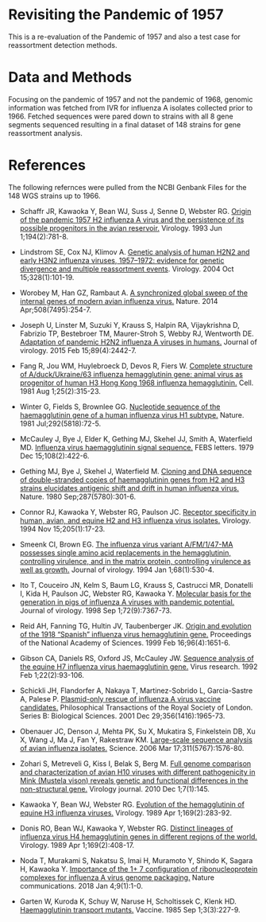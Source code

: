 # Revisiting the Pandemic of 1957

This is a re-evaluation of the Pandemic of 1957 and also a test case for reassortment detection methods.

# Data and Methods

Focusing on the pandemic of 1957 and not the pandemic of 1968, genomic information was fetched from IVR for influenza A isolates collected prior to 1966. Fetched sequences were pared down to strains with all 8 gene segments sequenced resulting in a final dataset of 148 strains for gene reassortment analysis.

# References

The following refernces were pulled from the NCBI Genbank Files for the 148 WGS strains up to 1966.

* Schaffr JR, Kawaoka Y, Bean WJ, Suss J, Senne D, Webster RG. [Origin of the pandemic 1957 H2 influenza A virus and the persistence of its possible progenitors in the avian reservoir.](https://pubmed.ncbi.nlm.nih.gov/7684877) Virology. 1993 Jun 1;194(2):781-8.
* Lindstrom SE, Cox NJ, Klimov A. [Genetic analysis of human H2N2 and early H3N2 influenza viruses, 1957–1972: evidence for genetic divergence and multiple reassortment events](https://pubmed.ncbi.nlm.nih.gov/15380362). Virology. 2004 Oct 15;328(1):101-19.
* Worobey M, Han GZ, Rambaut A. [A synchronized global sweep of the internal genes of modern avian influenza virus.](https://pubmed.ncbi.nlm.nih.gov/24531761) Nature. 2014 Apr;508(7495):254-7.
* Joseph U, Linster M, Suzuki Y, Krauss S, Halpin RA, Vijaykrishna D, Fabrizio TP, Bestebroer TM, Maurer-Stroh S, Webby RJ, Wentworth DE. [Adaptation of pandemic H2N2 influenza A viruses in humans.](https://pubmed.ncbi.nlm.nih.gov/25505070) Journal of virology. 2015 Feb 15;89(4):2442-7.
* Fang R, Jou WM, Huylebroeck D, Devos R, Fiers W. [Complete structure of A/duck/Ukraine/63 influenza hemagglutinin gene: animal virus as progenitor of human H3 Hong Kong 1968 influenza hemagglutinin.](https://pubmed.ncbi.nlm.nih.gov/6169439) Cell. 1981 Aug 1;25(2):315-23.
* Winter G, Fields S, Brownlee GG. [Nucleotide sequence of the haemagglutinin gene of a human influenza virus H1 subtype.](https://pubmed.ncbi.nlm.nih.gov/7278968) Nature. 1981 Jul;292(5818):72-5.
* McCauley J, Bye J, Elder K, Gething MJ, Skehel JJ, Smith A, Waterfield MD. [Influenza virus haemagglutinin signal sequence.](https://pubmed.ncbi.nlm.nih.gov/520584) FEBS letters. 1979 Dec 15;108(2):422-6.
* Gething MJ, Bye J, Skehel J, Waterfield M. [Cloning and DNA sequence of double-stranded copies of haemagglutinin genes from H2 and H3 strains elucidates antigenic shift and drift in human influenza virus.](https://pubmed.ncbi.nlm.nih.gov/7421990) Nature. 1980 Sep;287(5780):301-6.
* Connor RJ, Kawaoka Y, Webster RG, Paulson JC. [Receptor specificity in human, avian, and equine H2 and H3 influenza virus isolates.](https://pubmed.ncbi.nlm.nih.gov/7975212) Virology. 1994 Nov 15;205(1):17-23.
* Smeenk CI, Brown EG. [The influenza virus variant A/FM/1/47-MA possesses single amino acid replacements in the hemagglutinin, controlling virulence, and in the matrix protein, controlling virulence as well as growth.](https://pubmed.ncbi.nlm.nih.gov/8254767) Journal of virology. 1994 Jan 1;68(1):530-4.
* Ito T, Couceiro JN, Kelm S, Baum LG, Krauss S, Castrucci MR, Donatelli I, Kida H, Paulson JC, Webster RG, Kawaoka Y. [Molecular basis for the generation in pigs of influenza A viruses with pandemic potential.](https://pubmed.ncbi.nlm.nih.gov/9696833) Journal of virology. 1998 Sep 1;72(9):7367-73.
* Reid AH, Fanning TG, Hultin JV, Taubenberger JK. [Origin and evolution of the 1918 “Spanish” influenza virus hemagglutinin gene.](https://pubmed.ncbi.nlm.nih.gov/9990079) Proceedings of the National Academy of Sciences. 1999 Feb 16;96(4):1651-6.

* Gibson CA, Daniels RS, Oxford JS, McCauley JW. [Sequence analysis of the equine H7 influenza virus haemagglutinin gene.](https://pubmed.ncbi.nlm.nih.gov/1566601) Virus research. 1992 Feb 1;22(2):93-106.
* Schickli JH, Flandorfer A, Nakaya T, Martinez-Sobrido L, Garcia-Sastre A, Palese P. [Plasmid-only rescue of influenza A virus vaccine candidates.](https://pubmed.ncbi.nlm.nih.gov/11779399) Philosophical Transactions of the Royal Society of London. Series B: Biological Sciences. 2001 Dec 29;356(1416):1965-73.
* Obenauer JC, Denson J, Mehta PK, Su X, Mukatira S, Finkelstein DB, Xu X, Wang J, Ma J, Fan Y, Rakestraw KM. [Large-scale sequence analysis of avian influenza isolates.](https://pubmed.ncbi.nlm.nih.gov/16439620) Science. 2006 Mar 17;311(5767):1576-80.
* Zohari S, Metreveli G, Kiss I, Belak S, Berg M. [Full genome comparison and characterization of avian H10 viruses with different pathogenicity in Mink (Mustela vison) reveals genetic and functional differences in the non-structural gene.](https://pubmed.ncbi.nlm.nih.gov/20591155) Virology journal. 2010 Dec 1;7(1):145.
* Kawaoka Y, Bean WJ, Webster RG. [Evolution of the hemagglutinin of equine H3 influenza viruses.](https://pubmed.ncbi.nlm.nih.gov/2705299) Virology. 1989 Apr 1;169(2):283-92.
* Donis RO, Bean WJ, Kawaoka Y, Webster RG. [Distinct lineages of influenza virus H4 hemagglutinin genes in different regions of the world.](https://pubmed.ncbi.nlm.nih.gov/2705304) Virology. 1989 Apr 1;169(2):408-17.
* Noda T, Murakami S, Nakatsu S, Imai H, Muramoto Y, Shindo K, Sagara H, Kawaoka Y. [Importance of the 1+ 7 configuration of ribonucleoprotein complexes for influenza A virus genome packaging.](https://pubmed.ncbi.nlm.nih.gov/29302061) Nature communications. 2018 Jan 4;9(1):1-0.
* Garten W, Kuroda K, Schuy W, Naruse H, Scholtissek C, Klenk HD. [Haemagglutinin transport mutants.](https://pubmed.ncbi.nlm.nih.gov/3840634) Vaccine. 1985 Sep 1;3(3):227-9.
